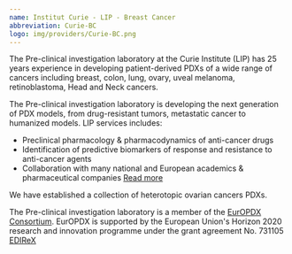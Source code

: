 ```yaml
---
name: Institut Curie - LIP - Breast Cancer
abbreviation: Curie-BC
logo: img/providers/Curie-BC.png
---
```


The Pre-clinical investigation laboratory at the Curie Institute (LIP) has 25 years experience in developing patient-derived PDXs of a wide range of cancers including breast, colon, lung, ovary, uveal melanoma, retinoblastoma, Head and Neck cancers.

The Pre-clinical investigation laboratory is developing the next generation of PDX models, from drug-resistant tumors, metastatic cancer to humanized models. LIP services includes:

- Preclinical pharmacology & pharmacodynamics of anti-cancer drugs
- Identification of predictive biomarkers of response and resistance to anti-cancer agents
- Collaboration with many national and European academics & pharmaceutical companies [Read more](https://science.institut-curie.org/platforms/pre-clinical-investigation-laboratory-lip/)

We have established a collection of heterotopic ovarian cancers PDXs.

The Pre-clinical investigation laboratory is a member of the [EurOPDX Consortium](http://www.europdx.eu). EurOPDX is supported by the European Union's Horizon 2020 research and innovation programme under the grant agreement No. 731105 [EDIReX](https://cordis.europa.eu/project/rcn/212589_en.html)
